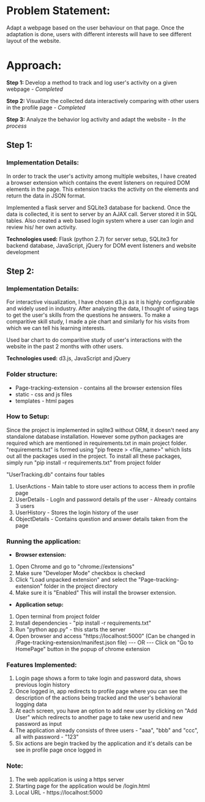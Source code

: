 # Problem Statement:
Adapt a webpage based on the user behaviour on that page. Once the adaptation is done, users with different interests will have to see different layout of the website.

# Approach:
**Step 1:** Develop a method to track and log user's activity on a given webpage - *Completed*

**Step 2:** Visualize the collected data interactively comparing with other users in the profile page - *Completed*

**Step 3:** Analyze the behavior log activity and adapt the website - *In the process*

## Step 1:
### Implementation Details:
In order to track the user's activity among multiple websites, I have created a browser extension which contains the event listeners on required DOM elements in the page. This extension tracks the activity on the elements and return the data in JSON format.

Implemented a flask server and SQLite3 database for backend. Once the data is collected, it is sent to server by an AJAX call. Server stored it in SQL tables. Also created a web based login system where a user can login and review his/ her own activity.

**Technologies used:** Flask (python 2.7) for server setup, SQLite3 for backend database, JavaScript, jQuery for DOM event listeners and website development


## Step 2:
### Implementation Details:
For interactive visualization, I have chosen d3.js as it is highly configurable and widely used in industry. After analyzing the data, I thought of using tags to get the user's skills from the questions he answers. To make a comparitive skill study, I made a pie chart and similarly for his visits from which we can tell his learning interests.

Used bar chart to do comparitive study of user's interactions with the website in the past 2 months with other users.

**Technologies used:** d3.js, JavaScript and jQuery


### Folder structure:
* Page-tracking-extension - contains all the browser extension files
* static - css and js files
* templates - html pages

### How to Setup:
Since the project is implemented in sqlite3 without ORM, it doesn't need any standalone database installation. However some python packages are required which are mentioned in requirements.txt in main project folder.
"requirements.txt" is formed using "pip freeze > <file_name>" which lists out all the packages used in the project. To install all these packages, simply run "pip install -r requirements.txt" from project folder

"UserTracking.db" contains four tables
1. UserActions - Main table to store user actions to access them in profile page
2. UserDetails - LogIn and password details pf the user - Already contains 3 users
3. UserHistory - Stores the login history of the user
4. ObjectDetails - Contains question and answer details taken from the page

### Running the application:
* **Browser extension:**
1. Open Chrome and go to "chrome://extensions"
2. Make sure "Developer Mode" checkbox is checked
3. Click "Load unpacked extension" and select the "Page-tracking-extension" folder in the project directory
4. Make sure it is "Enabled"
This will install the browser extension.

* **Application setup:**
1. Open terminal from project folder
2. Install dependencies - "pip install -r requirements.txt"
3. Run "python app.py" - this starts the server
4. Open browser and access "https://localhost:5000" (Can be changed in /Page-tracking-extension/manifest.json file)
	--- OR ---
   Click on "Go to HomePage" button in the popup of chrome extension

### Features Implemented:
1. Login page shows a form to take login and password data, shows previous login history
2. Once logged in, app redirects to profile page where you can see the description of the actions being tracked and the user's behavioral logging data
3. At each screen, you have an option to add new user by clicking on "Add User" which redirects to another page to take new userid and new password as input
4. The application already consists of three users - "aaa", "bbb" and "ccc", all with password - "123"
5. Six actions are begin tracked by the application and it's details can be see in profile page once logged in

### Note:
1. The web application is using a https server
2. Starting page for the application would be /login.html
3. Local URL - https://localhost:5000
